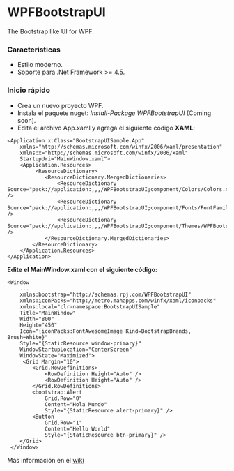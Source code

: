 # WPFBootstrapUI

The Bootstrap like UI for WPF.

### **Caracteristicas**

* Estilo moderno.
* Soporte para .Net Framework >= 4.5.

### **Inicio rápido**

* Crea un nuevo proyecto WPF.
* Instala el paquete nuget: _Install-Package WPFBootstrapUI_ (Coming soon).
* Edita el archivo App.xaml y agrega el siguiente código **XAML**:

```
<Application x:Class="BootstrapUISample.App"
    xmlns="http://schemas.microsoft.com/winfx/2006/xaml/presentation"
    xmlns:x="http://schemas.microsoft.com/winfx/2006/xaml"
    StartupUri="MainWindow.xaml">
    <Application.Resources>
         <ResourceDictionary>
            <ResourceDictionary.MergedDictionaries>
                <ResourceDictionary Source="pack://application:,,,/WPFBootstrapUI;component/Colors/Colors.xaml" />
                <ResourceDictionary Source="pack://application:,,,/WPFBootstrapUI;component/Fonts/FontFamilies.xaml" />
                <ResourceDictionary Source="pack://application:,,,/WPFBootstrapUI;component/Themes/WPFBootstrapUI.Base.xaml" />
            </ResourceDictionary.MergedDictionaries>
        </ResourceDictionary>
    </Application.Resources>
</Application>
```

**Edite el MainWindow.xaml con el siguiente código:**

```
<Window
    ...
    xmlns:bootstrap="http://schemas.rpj.com/WPFBootstrapUI"
    xmlns:iconPacks="http://metro.mahapps.com/winfx/xaml/iconpacks"
    xmlns:local="clr-namespace:BootstrapUISample"
    Title="MainWindow"
    Width="800"
    Height="450"
    Icon="{iconPacks:FontAwesomeImage Kind=BootstrapBrands, Brush=White}"
    Style="{StaticResource window-primary}"
    WindowStartupLocation="CenterScreen"
    WindowState="Maximized">
     <Grid Margin="10">
        <Grid.RowDefinitions>
            <RowDefinition Height="Auto" />
            <RowDefinition Height="Auto" />
        </Grid.RowDefinitions>
        <bootstrap:Alert
            Grid.Row="0"
            Content="Hola Mundo"
            Style="{StaticResource alert-primary}" />
        <Button
            Grid.Row="1"
            Content="Hello World"
            Style="{StaticResource btn-primary}" />
    </Grid>
 </Window>
```

Más información en el [wiki](https://github.com/RandyPJ/WPFBootstrapUI/wiki/Inicio)


